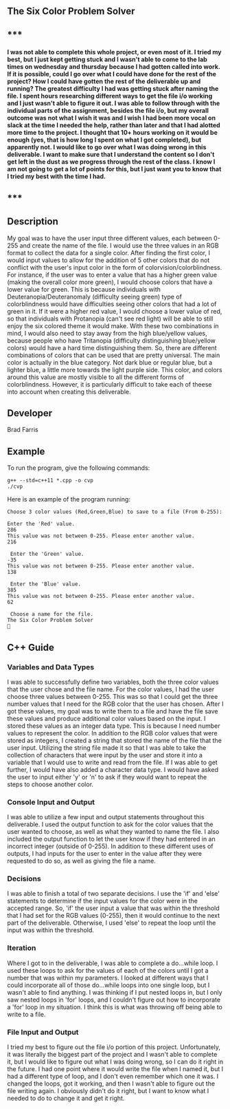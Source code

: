 ## The Six Color Problem Solver 
## ***
#### I was not able to complete this whole project, or even most of it. I tried my best, but I just kept getting stuck and I wasn't able to come to the lab times on wednesday and thursday because I had gotten called into work. If it is possible, could I go over what I could have done for the rest of the project? How I could have gotten the rest of the deliverable up and running? The greatest difficulty I had was getting stuck after naming the file. I spent hours researching different ways to get the file i/o working and I just wasn't able to figure it out. I was able to follow through with the individual parts of the assignment, besides the file i/o, but my overall outcome was not what I wish it was and I wish I had been more vocal on slack at the time I needed the help, rather than later and that I had alotted more time to the project. I thought that 10+ hours working on it would be enough (yes, that is how long I spent on what I got completed), but apparently not. I would like to go over what I was doing wrong in this deliverable. I want to make sure that I understand the content so I don't get left in the dust as we progress through the rest of the class. I know I am not going to get a lot of points for this, but I just want you to know that I tried my best with the time I had.
## ***
## Description
My goal was to have the user input three different values, each between 0-255 and create the name of the file. I would use the three values in an RGB format to collect the data for a single color. After finding the first color, I would input values to allow for the addition of 5 other colors that do not conflict with the user's input color in the form of colorvision/colorblindness. For instance, if the user was to enter a value that has a higher green value (making the overall color more green), I would choose colors that have a lower value for green. This is because individuals with Deuteranopia/Deuteranomaly (difficulty seeing green) type of colorblindness would have difficulties seeing other colors that had a lot of green in it. If it were a higher red value, I would choose a lower value of red, so that individuals with Protanopia (can't see red light) will be able to still enjoy the six colored theme it would make. With these two combinations in mind, I would also need to stay away from the high blue/yellow values, because people who have Tritanopia (difficulty distinguishing blue/yellow colors) would have a hard time distinguishing them. So, there are different combinations of colors that can be used that are pretty universal. The main color is actually in the blue category. Not dark blue or regular blue, but a lighter blue, a little more towards the light purple side. This color, and colors around this value are mostly visible to all the different forms of colorblindness. However, it is particularly difficult to take each of theese into account when creating this deliverable.

## Developer

Brad Farris

## Example

To run the program, give the following commands:

```
g++ --std=c++11 *.cpp -o cvp
./cvp
```

Here is an example of the program running:

```
Choose 3 color values (Red,Green,Blue) to save to a file (From 0-255):

Enter the 'Red' value. 
286
This value was not between 0-255. Please enter another value.
216

 Enter the 'Green' value. 
-35
This value was not between 0-255. Please enter another value.
138

 Enter the 'Blue' value. 
385
This value was not between 0-255. Please enter another value.
62

 Choose a name for the file. 
The Six Color Problem Solver
 
```

## C++ Guide

### Variables and Data Types
I was able to successfully define two variables, both the three color values that the user chose and the file name. For the color values, I had the user choose three values between 0-255. This was so that I could get the three number values that I need for the RGB color that the user has chosen. After I got these values, my goal was to write them to a file and have the file save these values and produce additional color values based on the input. I stored these values as an integer data type. This is because I need number values to represent the color. In addition to the RGB color values that were stored as integers, I created a string that stored the name of the file that the user input. Utilizing the string file made it so that I was able to take the collection of characters that were input by the user and store it into a variable that I would use to write and read from the file. If I was able to get further, I would have also added a character data type. I would have asked the user to input either 'y' or 'n' to ask if they would want to repeat the steps to choose another color.

### Console Input and Output
I was able to utilize a few input and output statements throughout this deliverable. I used the output function to ask for the color values that the user wanted to choose, as well as what they wanted to name the file. I also included the output function to let the user know if they had entered in an incorrect integer (outside of 0-255). In addition to these different uses of outputs, I had inputs for the user to enter in the value after they were requested to do so, as well as giving the file a name.

### Decisions
I was able to finish a total of two separate decisions. I use the 'if' and 'else' statements to determine if the input values for the color were in the accepted range. So, 'if' the user input a value that was within the threshold that I had set for the RGB values (0-255), then it would continue to the next part of the deliverable. Otherwise, I used 'else' to repeat the loop until the input was within the threshold.

### Iteration
Where I got to in the deliverable, I was able to complete a do...while loop. I used these loops to ask for the values of each of the colors until I got a number that was within my parameters. I looked at different ways that I could incorporate all of those do...while loops into one single loop, but I wasn't able to find anything. I was thinking if I put nested loops in, but I only saw nested loops in 'for' loops, and I couldn't figure out how to incorporate a 'for' loop in my situation. I think this is what was throwing off being able to write to a file.

### File Input and Output
I tried my best to figure out the file i/o portion of this project. Unfortunately, it was literally the biggest part of the project and I wasn't able to complete it, but I would like to figure out what I was doing wrong, so I can do it right in the future. I had one point where it would write the file when I named it, but I had a different type of loop, and I don't even remember which one it was. I changed the loops, got it working, and then I wasn't able to figure out the file writing again. I obviously didn't do it right, but I want to know what I needed to do to change it and get it right.